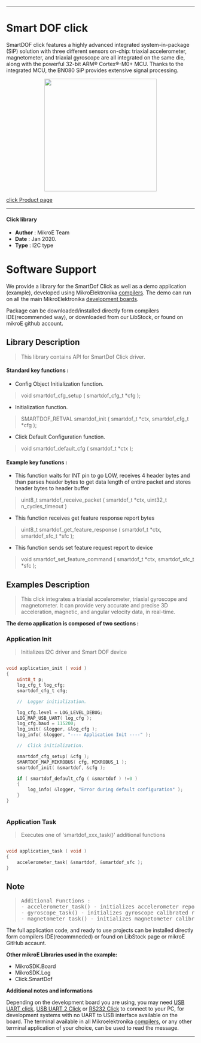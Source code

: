 
---
# Smart DOF click

SmartDOF click features a highly advanced integrated system-in-package (SiP) solution with three different sensors on-chip: triaxial accelerometer, magnetometer, and triaxial gyroscope are all integrated on the same die, along with the powerful 32-bit ARM® Cortex®-M0+ MCU. Thanks to the integrated MCU, the BN080 SiP provides extensive signal processing.

<p align="center">
  <img src="https://download.mikroe.com/images/click_for_ide/smartdof_click.png" height=300px>
</p>


[click Product page](<https://www.mikroe.com/smart-dof-click>)

---


#### Click library 

- **Author**        : MikroE Team
- **Date**          : Jan 2020.
- **Type**          : I2C type


# Software Support

We provide a library for the SmartDof Click 
as well as a demo application (example), developed using MikroElektronika 
[compilers](https://shop.mikroe.com/compilers). 
The demo can run on all the main MikroElektronika [development boards](https://shop.mikroe.com/development-boards).

Package can be downloaded/installed directly form compilers IDE(recommended way), or downloaded from our LibStock, or found on mikroE github account. 

## Library Description

> This library contains API for SmartDof Click driver.

#### Standard key functions :

- Config Object Initialization function.
> void smartdof_cfg_setup ( smartdof_cfg_t *cfg ); 
 
- Initialization function.
> SMARTDOF_RETVAL smartdof_init ( smartdof_t *ctx, smartdof_cfg_t *cfg );

- Click Default Configuration function.
> void smartdof_default_cfg ( smartdof_t *ctx );


#### Example key functions :

- This function waits for INT pin to go LOW, receives 4 header bytes and than parses header bytes to get data length of entire packet and stores header bytes to header buffer
> uint8_t smartdof_receive_packet ( smartdof_t *ctx, uint32_t n_cycles_timeout )
 
- This function receives get feature response report bytes
> uint8_t smartdof_get_feature_response ( smartdof_t *ctx, smartdof_sfc_t *sfc );

- This function sends set feature request report to device
> void smartdof_set_feature_command ( smartdof_t *ctx, smartdof_sfc_t *sfc );

## Examples Description

> This click integrates a triaxial accelerometer, triaxial gyroscope and magnetometer.
> It can provide very accurate and precise 3D acceleration, magnetic, and angular velocity data, in real-time. 

**The demo application is composed of two sections :**

### Application Init 

> Initializes I2C driver and Smart DOF device 

```c

void application_init ( void )
{
    uint8_t p;
    log_cfg_t log_cfg;
    smartdof_cfg_t cfg;

    //  Logger initialization.

    log_cfg.level = LOG_LEVEL_DEBUG;
    LOG_MAP_USB_UART( log_cfg );
    log_cfg.baud = 115200;
    log_init( &logger, &log_cfg );
    log_info( &logger, "---- Application Init ----" );

    //  Click initialization.

    smartdof_cfg_setup( &cfg );
    SMARTDOF_MAP_MIKROBUS( cfg, MIKROBUS_1 );
    smartdof_init( &smartdof, &cfg );

    if ( smartdof_default_cfg ( &smartdof ) !=0 )
    {
        log_info( &logger, "Error during default configuration" );
    }
}
  
```

### Application Task

> Executes one of 'smartdof_xxx_task()' additional functions 

```c

void application_task ( void )
{
    accelerometer_task( &smartdof, &smartdof_sfc );
}  

```

## Note

> <pre>
> Additional Functions :
> - accelerometer_task() - initializes accelerometer reports in 100000 micro second intervals, receives, parses and logs report data
> - gyroscope_task() - initializes gyroscope calibrated reports in 100000 micro second intervals, receives, parses and logs report data
> - magnetometer_task() - initializes magnetometer calibrated reports in 100000 micro second intervals, receives, parses and logs report data
> </pre> 

The full application code, and ready to use projects can be  installed directly form compilers IDE(recommneded) or found on LibStock page or mikroE GitHub accaunt.

**Other mikroE Libraries used in the example:** 

- MikroSDK.Board
- MikroSDK.Log
- Click.SmartDof

**Additional notes and informations**

Depending on the development board you are using, you may need 
[USB UART click](https://shop.mikroe.com/usb-uart-click), 
[USB UART 2 Click](https://shop.mikroe.com/usb-uart-2-click) or 
[RS232 Click](https://shop.mikroe.com/rs232-click) to connect to your PC, for 
development systems with no UART to USB interface available on the board. The 
terminal available in all Mikroelektronika 
[compilers](https://shop.mikroe.com/compilers), or any other terminal application 
of your choice, can be used to read the message.



---
